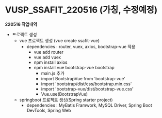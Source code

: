# VUSP_SSAFIT_220516 (가칭, 수정예정)   
**220516 작업내역**
* 프로젝트 생성   
  * vue 프로젝트 생성 (vue create ssafit-vue)
    * dependencies : router, vuex, axios, bootstrap-vue 적용
      * vue add router   
      * vue add vuex    
      * npm install axios
      * npm install vue bootstrap-vue bootstrap   
        * main.js 추가
        * import BootstrapVue from 'bootstrap-vue'
        * import 'bootstrap/dist/css/bootstrap.min.css'
        * import 'bootstrap-vue/dist/bootstrap-vue.css'
        * Vue.use(BootstrapVue)
  * springboot 프로젝트 생성(Spring starter project)
    * dependencies : MyBatis Framwork, MySQL Driver, Spring Boot DevTools, Spring Web


